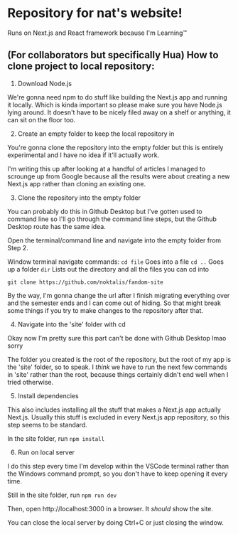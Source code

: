 # Repository for nat's website! 

Runs on Next.js and React framework because I'm Learning:tm:

## (For collaborators but specifically Hua) How to clone project to local repository:

1. Download Node.js

We're gonna need npm to do stuff like building the Next.js app and running it locally. Which is kinda important so please make sure you have Node.js lying around. It doesn't have to be nicely filed away on a shelf or anything, it can sit on the floor too. 

2. Create an empty folder to keep the local repository in

You're gonna clone the repository into the empty folder but this is entirely experimental and I have no idea if it'll actually work. 

I'm writing this up after looking at a handful of articles I managed to scrounge up from Google because all the results were about creating a new Next.js app rather than cloning an existing one.

3. Clone the repository into the empty folder

You can probably do this in Github Desktop but I've gotten used to command line so I'll go through the command line steps, but the Github Desktop route has the same idea.

Open the terminal/command line and navigate into the empty folder from Step 2. 

Window terminal navigate commands:
`cd file`	Goes into a file
`cd ..`		Goes up a folder
`dir`		Lists out the directory and all the files you can cd into

`git clone https://github.com/noktalis/fandom-site`

By the way, I'm gonna change the url after I finish migrating everything over and the semester ends and I can come out of hiding. So that might break some things if you try to make changes to the repository after that. 

4. Navigate into the 'site' folder with cd

Okay now I'm pretty sure this part can't be done with Github Desktop lmao sorry

The folder you created is the root of the repository, but the root of my app is the 'site' folder, so to speak. I *think* we have to run the next few commands in 'site' rather than the root, because things certainly didn't end well when I tried otherwise. 

5. Install dependencies

This also includes installing all the stuff that makes a Next.js app actually Next.js. Usually this stuff is excluded in every Next.js app repository, so this step seems to be standard.

In the site folder, run `npm install`

6. Run on local server

I do this step every time I'm develop within the VSCode terminal rather than the Windows command prompt, so you don't have to keep opening it every time. 

Still in the site folder, run `npm run dev`

Then, open http://localhost:3000 in a browser. It *should* show the site.

You can close the local server by doing Ctrl+C or just closing the window. 